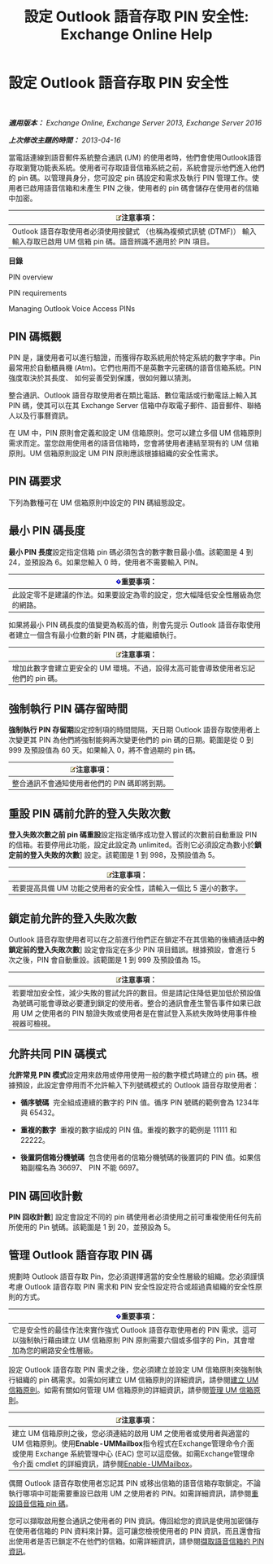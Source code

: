 ﻿---
title: '設定 Outlook 語音存取 PIN 安全性: Exchange Online Help'
TOCTitle: 設定 Outlook 語音存取 PIN 安全性
ms:assetid: ef6d9151-d333-4f52-9338-273f7a291e54
ms:mtpsurl: https://technet.microsoft.com/zh-tw/library/Bb125162(v=EXCHG.150)
ms:contentKeyID: 50554079
ms.date: 05/23/2018
mtps_version: v=EXCHG.150
ms.translationtype: MT
---

# 設定 Outlook 語音存取 PIN 安全性

 

_**適用版本：** Exchange Online, Exchange Server 2013, Exchange Server 2016_

_**上次修改主題的時間：** 2013-04-16_

當電話連線到語音郵件系統整合通訊 (UM) 的使用者時，他們會使用Outlook語音存取瀏覽功能表系統。使用者可存取語音信箱系統之前，系統會提示他們進入他們的 pin 碼。以管理員身分，您可設定 pin 碼設定和需求及執行 PIN 管理工作。使用者已啟用語音信箱和未產生 PIN 之後，使用者的 pin 碼會儲存在使用者的信箱中加密。

<table>
<thead>
<tr class="header">
<th><img src="images/Bb124558.note(EXCHG.150).gif" title="注意事項" alt="注意事項" />注意事項：</th>
</tr>
</thead>
<tbody>
<tr class="odd">
<td>Outlook 語音存取使用者必須使用按鍵式 （也稱為複頻式訊號 (DTMF)） 輸入輸入存取已啟用 UM 信箱 pin 碼。語音辨識不適用於 PIN 項目。</td>
</tr>
</tbody>
</table>


**目錄**

PIN overview

PIN requirements

Managing Outlook Voice Access PINs

## PIN 碼概觀

PIN 是，讓使用者可以進行驗證，而獲得存取系統用於特定系統的數字字串。Pin 最常用於自動櫃員機 (Atm)。它們也用而不是英數字元密碼的語音信箱系統。PIN 強度取決於其長度、 如何妥善受到保護，很如何難以猜測。

整合通訊、Outlook 語音存取使用者在類比電話、數位電話或行動電話上輸入其 PIN 碼，使其可以在其 Exchange Server 信箱中存取電子郵件、語音郵件、聯絡人以及行事曆資訊。

在 UM 中，PIN 原則會定義和設定 UM 信箱原則。您可以建立多個 UM 信箱原則需求而定。當您啟用使用者的語音信箱時，您會將使用者連結至現有的 UM 信箱原則。UM 信箱原則設定 UM PIN 原則應該根據組織的安全性需求。

## PIN 碼要求

下列為數種可在 UM 信箱原則中設定的 PIN 碼組態設定。

## 最小 PIN 碼長度

**最小 PIN 長度**設定指定信箱 pin 碼必須包含的數字數目最小值。該範圍是 4 到 24，並預設為 6。如果您輸入 0 時，使用者不需要輸入 PIN。

<table>
<thead>
<tr class="header">
<th><img src="images/Bb124558.important(EXCHG.150).gif" title="重要事項" alt="重要事項" />重要事項：</th>
</tr>
</thead>
<tbody>
<tr class="odd">
<td>此設定零不是建議的作法。如果要設定為零的設定，您大幅降低安全性層級為您的網路。</td>
</tr>
</tbody>
</table>


如果將最小 PIN 碼長度的值變更為較高的值，則會先提示 Outlook 語音存取使用者建立一個含有最小位數的新 PIN 碼，才能繼續執行。

<table>
<thead>
<tr class="header">
<th><img src="images/Bb124558.note(EXCHG.150).gif" title="注意事項" alt="注意事項" />注意事項：</th>
</tr>
</thead>
<tbody>
<tr class="odd">
<td>增加此數字會建立更安全的 UM 環境。不過，設得太高可能會導致使用者忘記他們的 pin 碼。</td>
</tr>
</tbody>
</table>


## 強制執行 PIN 碼存留時間

**強制執行 PIN 存留期**設定控制項的時間間隔，天日期 Outlook 語音存取使用者上次變更其 PIN 為他們將強制能夠再次變更他們的 pin 碼的日期。範圍是從 0 到 999 及預設值為 60 天。如果輸入 0，將不會過期的 pin 碼。

<table>
<thead>
<tr class="header">
<th><img src="images/Bb124558.note(EXCHG.150).gif" title="注意事項" alt="注意事項" />注意事項：</th>
</tr>
</thead>
<tbody>
<tr class="odd">
<td>整合通訊不會通知使用者他們的 PIN 碼即將到期。</td>
</tr>
</tbody>
</table>


## 重設 PIN 碼前允許的登入失敗次數

**登入失敗次數之前 pin 碼重設**設定指定循序成功登入嘗試的次數前自動重設 PIN 的信箱。若要停用此功能，設定此設定為 unlimited。否則它必須設定為數小於**鎖定前的登入失敗的次數**\] 設定。該範圍是 1 到 998，及預設值為 5。

<table>
<thead>
<tr class="header">
<th><img src="images/Bb124558.note(EXCHG.150).gif" title="注意事項" alt="注意事項" />注意事項：</th>
</tr>
</thead>
<tbody>
<tr class="odd">
<td>若要提高具備 UM 功能之使用者的安全性，請輸入一個比 5 還小的數字。</td>
</tr>
</tbody>
</table>


## 鎖定前允許的登入失敗次數

Outlook 語音存取使用者可以在之前進行他們正在鎖定不在其信箱的後續通話中**的鎖定前的登入失敗次數**\] 設定會指定在多少 PIN 項目錯誤。根據預設，會進行 5 次之後，PIN 會自動重設。該範圍是 1 到 999 及預設值為 15。

<table>
<thead>
<tr class="header">
<th><img src="images/Bb124558.note(EXCHG.150).gif" title="注意事項" alt="注意事項" />注意事項：</th>
</tr>
</thead>
<tbody>
<tr class="odd">
<td>若要增加安全性，減少失敗的嘗試允許的數目。但是請記住降低更加低於預設值為號碼可能會導致必要遭到鎖定的使用者。整合的通訊會產生警告事件如果已啟用 UM 之使用者的 PIN 驗證失敗或使用者是在嘗試登入系統失敗時使用事件檢視器可檢視。</td>
</tr>
</tbody>
</table>


## 允許共同 PIN 碼模式

**允許常見 PIN 模式**設定用來啟用或停用使用一般的數字模式時建立的 pin 碼。根據預設，此設定會停用而不允許輸入下列號碼模式的 Outlook 語音存取使用者：

  - **循序號碼**  完全組成連續的數字的 PIN 值。循序 PIN 號碼的範例會為 1234年與 65432。

  - **重複的數字**  重複的數字組成的 PIN 值。重複的數字的範例是 11111 和 22222。

  - **後置詞信箱分機號碼**  包含使用者的信箱分機號碼的後置詞的 PIN 值。如果信箱副檔名為 36697、 PIN 不能 6697。

## PIN 碼回收計數

**PIN 回收計數**\] 設定會設定不同的 pin 碼使用者必須使用之前可重複使用任何先前所使用的 Pin 號碼。該範圍是 1 到 20，並預設為 5。

## 管理 Outlook 語音存取 PIN 碼

規劃時 Outlook 語音存取 Pin，您必須選擇適當的安全性層級的組織。您必須謹慎考慮 Outlook 語音存取 PIN 需求和 PIN 安全性設定符合或超過貴組織的安全性原則的方式。

<table>
<thead>
<tr class="header">
<th><img src="images/Bb124558.important(EXCHG.150).gif" title="重要事項" alt="重要事項" />重要事項：</th>
</tr>
</thead>
<tbody>
<tr class="odd">
<td>它是安全性的最佳作法來實作強式 Outlook 語音存取使用者的 PIN 需求。這可以強制執行藉由建立 UM 信箱原則 PIN 原則需要六個或多個字的 Pin，其會增加為您的網路安全性層級。</td>
</tr>
</tbody>
</table>


設定 Outlook 語音存取 PIN 需求之後，您必須建立並設定 UM 信箱原則來強制執行組織的 pin 碼需求。如需如何建立 UM 信箱原則的詳細資訊，請參閱[建立 UM 信箱原則](create-a-um-mailbox-policy-exchange-2013-help.md)。如需有關如何管理 UM 信箱原則的詳細資訊，請參閱[管理 UM 信箱原則](manage-a-um-mailbox-policy-exchange-2013-help.md)。

<table>
<thead>
<tr class="header">
<th><img src="images/Bb124558.note(EXCHG.150).gif" title="注意事項" alt="注意事項" />注意事項：</th>
</tr>
</thead>
<tbody>
<tr class="odd">
<td>建立 UM 信箱原則之後，您必須連結的啟用 UM 之使用者或使用者與適當的 UM 信箱原則。使用<strong>Enable-UMMailbox</strong>指令程式在Exchange管理命令介面或使用 Exchange 系統管理中心 (EAC) 您可以這麼做。如需Exchange管理命令介面 cmdlet 的詳細資訊，請參閱<a href="https://technet.microsoft.com/zh-tw/library/aa998033(v=exchg.150)">Enable-UMMailbox</a>。</td>
</tr>
</tbody>
</table>


偶爾 Outlook 語音存取使用者忘記其 PIN 或移出信箱的語音信箱存取鎖定。不論執行哪項中可能需要重設已啟用 UM 之使用者的 PIN。如需詳細資訊，請參閱[重設語音信箱 pin 碼](reset-a-voice-mail-pin-exchange-2013-help.md)。

您可以擷取啟用整合通訊之使用者的 PIN 資訊。傳回給您的資訊是使用加密儲存在使用者信箱的 PIN 資料來計算。這可讓您檢視使用者的 PIN 資訊，而且還會指出使用者是否已鎖定不在他們的信箱。如需詳細資訊，請參閱[擷取語音信箱的 PIN 資訊](retrieve-voice-mail-pin-information-exchange-2013-help.md)。

